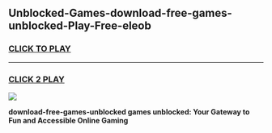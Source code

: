 
## Unblocked-Games-download-free-games-unblocked-Play-Free-eleob
<h3>
<a href="https://premium76.site?title=download-free-games-unblocked&ref=24M">CLICK TO PLAY</a></h3>
<hr>

<h3>
<a href="https://premium76.site?title=download-free-games-unblocked&ref=24M">CLICK 2 PLAY</a>
  
</h3>

<a href="https://premium76.site?title=download-free-games-unblocked&ref=24M"><img src="https://clearcache.store/games.png"></a>


**download-free-games-unblocked games unblocked: Your Gateway to Fun and Accessible Online Gaming**

